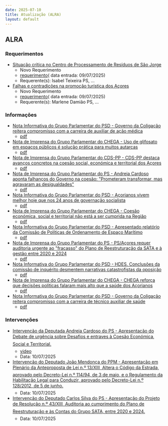 ```yaml
---
date: 2025-07-10
title: Atualização (ALRA)
layout: default
---
```

## ALRA

### Requerimentos

* [Situação crítica no Centro de Processamento de Resíduos de São Jorge](http://base.alra.pt:82/4DACTION/w_pesquisa_registo/4/8886)
  * Novo Requerimento
  * [requerimento](http://base.alra.pt:82/Doc_Req/XIIIreque381.pdf)( data entrada: 09/07/2025)
  * Requerente(s): Isabel Teixeira PS, ...
* [Falhas e contradições na promoção turística dos Açores](http://base.alra.pt:82/4DACTION/w_pesquisa_registo/4/8887)
  * Novo Requerimento
  * [requerimento](http://base.alra.pt:82/Doc_Req/XIIIreque382.pdf)( data entrada: 09/07/2025)
  * Requerente(s): Marlene Damião PS, ...

### Informações

* [Nota Informativa do Grupo Parlamentar do PSD - Governo da Coligação reitera compromisso com a carreira de auxiliar de ação médica](http://base.alra.pt:82/4DACTION/w_pesquisa_registo/8/21888)
  * [pdf](http://base.alra.pt:82/Doc_Noticias/NI21888.pdf)
* [Nota de Imprensa do Grupo Parlamentar do CHEGA - Uso de glifosato em espaços públicos é solução prática para muitos autarcas](http://base.alra.pt:82/4DACTION/w_pesquisa_registo/8/21889)
  * [pdf](http://base.alra.pt:82/Doc_Noticias/NI21889.pdf)
* [Nota de Imprensa do Grupo Parlamentar do CDS-PP - CDS-PP destaca avanços concretos na coesão social, económica e territorial dos Açores](http://base.alra.pt:82/4DACTION/w_pesquisa_registo/8/21890)
  * [pdf](http://base.alra.pt:82/Doc_Noticias/NI21890.pdf)
* [Nota de Imprensa do Grupo Parlamentar do PS - Andreia Cardoso aponta falhanços do Governo na coesão: "Prometeram transformar, mas agravaram as desigualdades"](http://base.alra.pt:82/4DACTION/w_pesquisa_registo/8/21891)
  * [pdf](http://base.alra.pt:82/Doc_Noticias/NI21891.pdf)
* [Nota Informativa do Grupo Parlamentar do PSD - Açorianos vivem melhor hoje que nos 24 anos de governação socialista](http://base.alra.pt:82/4DACTION/w_pesquisa_registo/8/21892)
  * [pdf](http://base.alra.pt:82/Doc_Noticias/NI21892.pdf)
* [Nota de Imprensa do Grupo Parlamentar do CHEGA - Coesão económica, social e territorial não está a ser cumprida na Região](http://base.alra.pt:82/4DACTION/w_pesquisa_registo/8/21893)
  * [pdf](http://base.alra.pt:82/Doc_Noticias/NI21893.pdf)
* [Nota Informativa do Grupo Parlamentar do PSD - Apresentado relatório da Comissão de Políticas de Ordenamento de Espaço Marítimo](http://base.alra.pt:82/4DACTION/w_pesquisa_registo/8/21894)
  * [pdf](http://base.alra.pt:82/Doc_Noticias/NI21894.pdf)
* [Nota de Imprensa do Grupo Parlamentar do PS - PS/Açores requer auditoria urgente ao "fracasso" do Plano de Reestruturação da SATA e à gestão entre 2020 e 2024](http://base.alra.pt:82/4DACTION/w_pesquisa_registo/8/21895)
  * [pdf](http://base.alra.pt:82/Doc_Noticias/NI21895.pdf)
* [Nota Informativa do Grupo Parlamentar do PSD - HDES. Conclusões da comissão de inquérito desmentem narrativas catastrofistas da oposição](http://base.alra.pt:82/4DACTION/w_pesquisa_registo/8/21896)
  * [pdf](http://base.alra.pt:82/Doc_Noticias/NI21896.pdf)
* [Nota de Imprensa do Grupo Parlamentar do CHEGA - CHEGA reforça que decisões políticas falaram mais alto que a saúde dos Açorianos](http://base.alra.pt:82/4DACTION/w_pesquisa_registo/8/21897)
  * [pdf](http://base.alra.pt:82/Doc_Noticias/NI21897.pdf)
* [Nota Informativa do Grupo Parlamentar do PSD - Governo da Coligação reitera compromisso com a carreira de técnico auxiliar de saúde](http://base.alra.pt:82/4DACTION/w_pesquisa_registo/8/21898)
  * [pdf](http://base.alra.pt:82/Doc_Noticias/NI21898.pdf)

### Intervenções

* [Intervenção da Deputada Andreia Cardoso do PS - Apresentação do Debate de urgência sobre Desafios e entraves à Coesão Económica, Social e Territorial.](http://base.alra.pt:82/4DACTION/w_pesquisa_registo/9/3372)
  * [video](https://video.alra.pt/Asset/Details/1b99dd3e-fda4-43c4-a120-f5bf0f524900)
  * Data: 10/07/2025
* [Intervenção do Deputado João Mendonça do PPM - Apresentação em Plenário da Anteproposta de Lei n.º 13/XIII  Altera o Código da Estrada, aprovado pelo Decreto-Lei n.º 114/94, de 3 de maio, e o Regulamento da Habilitação Legal para Conduzir, aprovado pelo Decreto-Lei n.º 128/2012, de 5 de junho.](http://base.alra.pt:82/4DACTION/w_pesquisa_registo/9/3373)
  * Data: 10/07/2025
* [Intervenção do Deputado Carlos Silva do PS - Apresentação do Projeto de Resolução n.º 43/XIII  Auditoria ao cumprimento do Plano de Reestruturação e às Contas do Grupo SATA, entre 2020 e 2024.](http://base.alra.pt:82/4DACTION/w_pesquisa_registo/9/3374)
  * Data: 10/07/2025
